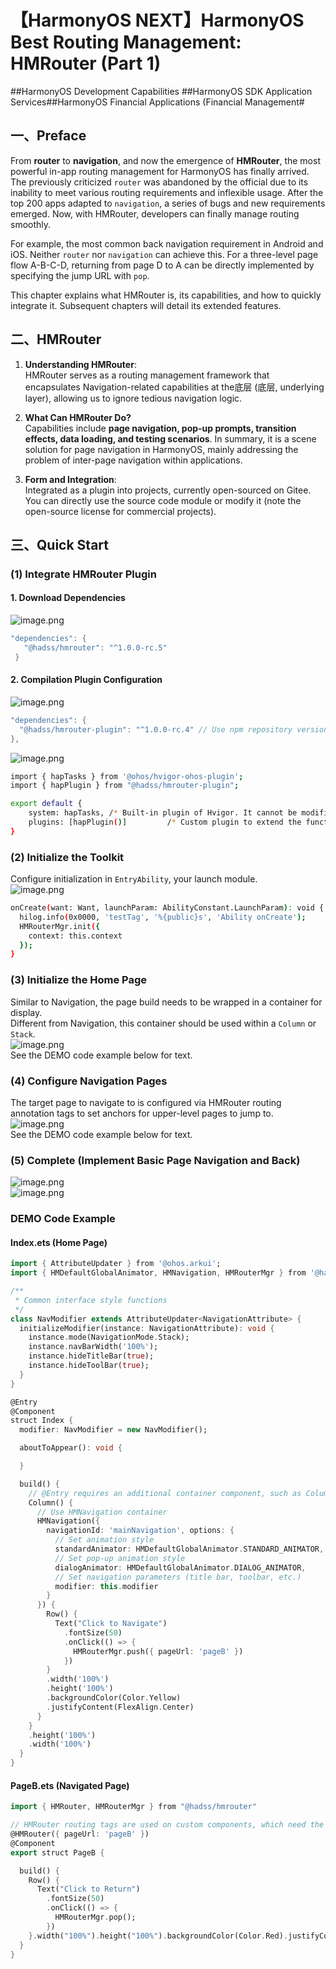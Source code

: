 # 【HarmonyOS NEXT】HarmonyOS Best Routing Management: HMRouter (Part 1)  

\##HarmonyOS Development Capabilities ##HarmonyOS SDK Application Services##HarmonyOS Financial Applications (Financial Management#  


## 一、Preface  

From **router** to **navigation**, and now the emergence of **HMRouter**, the most powerful in-app routing management for HarmonyOS has finally arrived. The previously criticized `router` was abandoned by the official due to its inability to meet various routing requirements and inflexible usage. After the top 200 apps adapted to `navigation`, a series of bugs and new requirements emerged. Now, with HMRouter, developers can finally manage routing smoothly.  

For example, the most common back navigation requirement in Android and iOS. Neither `router` nor `navigation` can achieve this. For a three-level page flow A-B-C-D, returning from page D to A can be directly implemented by specifying the jump URL with `pop`.  

This chapter explains what HMRouter is, its capabilities, and how to quickly integrate it. Subsequent chapters will detail its extended features.  


## 二、HMRouter  

1. **Understanding HMRouter**:  
   HMRouter serves as a routing management framework that encapsulates Navigation-related capabilities at the底层 (底层, underlying layer), allowing us to ignore tedious navigation logic.  

2. **What Can HMRouter Do?**  
   Capabilities include **page navigation, pop-up prompts, transition effects, data loading, and testing scenarios**. In summary, it is a scene solution for page navigation in HarmonyOS, mainly addressing the problem of inter-page navigation within applications.  

3. **Form and Integration**:  
   Integrated as a plugin into projects, currently open-sourced on Gitee. You can directly use the source code module or modify it (note the open-source license for commercial projects).  


## 三、Quick Start  

### (1) Integrate HMRouter Plugin  

#### 1. Download Dependencies  
![image.png](https://api.nutpi.net/file/topic/2025-06-20/image/5649e03bf0604c9ebe09d4d03604907db1862.png)  
```dart
"dependencies": {
   "@hadss/hmrouter": "^1.0.0-rc.5"
 }
```  

#### 2. Compilation Plugin Configuration  
![image.png](https://api.nutpi.net/file/topic/2025-06-20/image/419b47a5d951437b85a71cd9694d34aab1862.png)  
```dart
"dependencies": {
  "@hadss/hmrouter-plugin": "^1.0.0-rc.4" // Use npm repository version number
},
```  

![image.png](https://api.nutpi.net/file/topic/2025-06-20/image/dd8e2519fece49bcac1fd9821d3fbfcdb1862.png)  
```bash
import { hapTasks } from '@ohos/hvigor-ohos-plugin';
import { hapPlugin } from "@hadss/hmrouter-plugin";

export default {
    system: hapTasks, /* Built-in plugin of Hvigor. It cannot be modified. */
    plugins: [hapPlugin()]         /* Custom plugin to extend the functionality of Hvigor. */
}
```  


### (2) Initialize the Toolkit  
Configure initialization in `EntryAbility`, your launch module.  
![image.png](https://api.nutpi.net/file/topic/2025-06-20/image/030ae4adc4be46a3afe7cfb1a1abdc9fb1862.png)  
```bash
onCreate(want: Want, launchParam: AbilityConstant.LaunchParam): void {
  hilog.info(0x0000, 'testTag', '%{public}s', 'Ability onCreate');
  HMRouterMgr.init({
    context: this.context
  });
}
```  


### (3) Initialize the Home Page  
Similar to Navigation, the page build needs to be wrapped in a container for display.  
Different from Navigation, this container should be used within a `Column` or `Stack`.  
![image.png](https://api.nutpi.net/file/topic/2025-06-20/image/4d13652589764ea1af0751f335b000dfb1862.png)  
See the DEMO code example below for text.  


### (4) Configure Navigation Pages  
The target page to navigate to is configured via HMRouter routing annotation tags to set anchors for upper-level pages to jump to.  
![image.png](https://api.nutpi.net/file/topic/2025-06-20/image/3b9cc06ae02949d1b046bdf7b59617f6b1862.png)  
See the DEMO code example below for text.  


### (5) Complete (Implement Basic Page Navigation and Back)  
![image.png](https://api.nutpi.net/file/topic/2025-06-20/image/ce1bccf443364f30887a6dba96f4c992b1862.png)  
![image.png](https://api.nutpi.net/file/topic/2025-06-20/image/fe454690818d4b7a9b3935cf80e635d5b1862.png)  


### DEMO Code Example  

#### Index.ets (Home Page)  
```dart
import { AttributeUpdater } from '@ohos.arkui';
import { HMDefaultGlobalAnimator, HMNavigation, HMRouterMgr } from '@hadss/hmrouter';

/**
 * Common interface style functions
 */
class NavModifier extends AttributeUpdater<NavigationAttribute> {
  initializeModifier(instance: NavigationAttribute): void {
    instance.mode(NavigationMode.Stack);
    instance.navBarWidth('100%');
    instance.hideTitleBar(true);
    instance.hideToolBar(true);
  }
}

@Entry
@Component
struct Index {
  modifier: NavModifier = new NavModifier();

  aboutToAppear(): void {

  }

  build() {
    // @Entry requires an additional container component, such as Column or Stack
    Column() {
      // Use HMNavigation container
      HMNavigation({
        navigationId: 'mainNavigation', options: {
          // Set animation style
          standardAnimator: HMDefaultGlobalAnimator.STANDARD_ANIMATOR,
          // Set pop-up animation style
          dialogAnimator: HMDefaultGlobalAnimator.DIALOG_ANIMATOR,
          // Set navigation parameters (title bar, toolbar, etc.)
          modifier: this.modifier
        }
      }) {
        Row() {
          Text("Click to Navigate")
            .fontSize(50)
            .onClick(() => {
              HMRouterMgr.push({ pageUrl: 'pageB' })
            })
        }
        .width('100%')
        .height('100%')
        .backgroundColor(Color.Yellow)
        .justifyContent(FlexAlign.Center)
      }
    }
    .height('100%')
    .width('100%')
  }
}
```  

#### PageB.ets (Navigated Page)  
```dart
import { HMRouter, HMRouterMgr } from "@hadss/hmrouter"

// HMRouter routing tags are used on custom components, which need the export keyword
@HMRouter({ pageUrl: 'pageB' })
@Component
export struct PageB {

  build() {
    Row() {
      Text("Click to Return")
        .fontSize(50)
        .onClick(() => {
          HMRouterMgr.pop();
        })
    }.width("100%").height("100%").backgroundColor(Color.Red).justifyContent(FlexAlign.Center)
  }
}
```